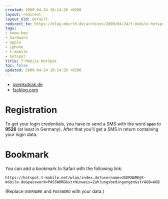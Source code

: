 ```yaml
---
created: 2009-04-24 10:14:26 +0200
layout: redirect
layout_old: default
redirect_to: https://blog.mbirth.de/archives/2009/04/24/t-mobile-hotspot.html
tags:
- know-how
- hardware
- apple
- iphone
- t-mobile
- hotspot
title: T-Mobile HotSpot
toc: false
updated: 2009-04-24 10:14:26 +0200
---
```


* [svenkubiak.de](http://www.svenkubiak.de/2008/07/20/mit-dem-iphone-im-t-mobile-hotspot/)
* [fscklog.com](http://www.fscklog.com/2007/11/iphone-tipp-zur.html)


Registration
============

To get your login credentials, you have to send a SMS with the word **`open`** to **9526** (at least in Germany).
After that you'll get a SMS in return containing your login data.


Bookmark
========

You can add a bookmark to Safari with the following link:

    https://hotspot.t-mobile.net/wlan/index.do?username=USERNAME@t-mobile.de&password=PASSWORD&strHinweis=Zahlungsbedingungen&strAGB=AGB

(Replace `USERNAME` and `PASSWORD` with your data.)